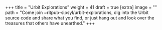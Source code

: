 
+++
title = "Urbit Explorations"
weight = 41
draft = true
[extra]
image = ""
path = "Come join ~ritpub-sipsyl/urbit-explorations, dig into the Urbit source code and share what you find, or just hang out and look over the treasures that others have unearthed."
+++


